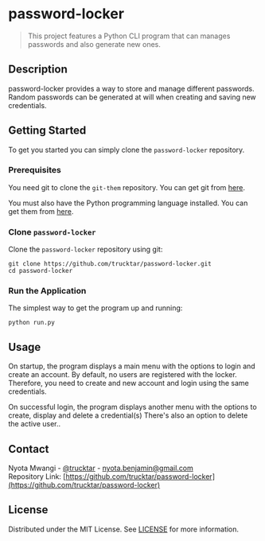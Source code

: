 # password-locker
> This project features a Python CLI program that can manages passwords and also generate new ones.

## Description

password-locker provides a way to store and manage different passwords. Random passwords can be generated at will when creating and saving new credentials.

## Getting Started

To get you started you can simply clone the `password-locker` repository.

### Prerequisites

You need git to clone the `git-them` repository. You can get git from [here](https://git-scm.com/).

You must also have the Python programming language installed. You can get them from [here](https://python.org/).

### Clone `password-locker`

Clone the `password-locker` repository using git:

```
git clone https://github.com/trucktar/password-locker.git
cd password-locker
```

### Run the Application

The simplest way to get the program up and running:

```
python run.py
```

## Usage

On startup, the program displays a main menu with the options to login and create an account. By default, no users are registered with the locker. Therefore, you need to create and new account and login using the same credentials.

On successful login, the program displays another menu with the options to create, display and delete a credential(s) There's also an option to delete the active user..

## Contact

Nyota Mwangi - [@trucktar](https://twitter.com/trucktar/) - nyota.benjamin@gmail.com  
Repository Link: [https://github.com/trucktar/password-locker](https://github.com/trucktar/password-locker)

## License

Distributed under the MIT License. See [LICENSE](LICENSE) for more information.
